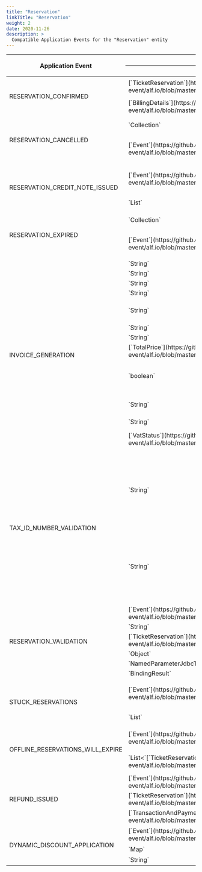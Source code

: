 ```yaml
---
title: "Reservation"
linkTitle: "Reservation"
weight: 2
date: 2020-11-26
description: >
  Compatible Application Events for the "Reservation" entity
---
```


<div class="table-responsive">
    <table class="table table-sm table-striped">
        <thead>
        <tr>
            <th rowspan="2">Application Event</th>
            <th colspan="2" class="text-center">Additional global variables</th>
            <th rowspan="2">Expected result type</th>
            <th rowspan="2">About</th>
        </tr>
        <tr>
            <th>Type</th>
            <th>Name</th>
        </tr>
        </thead>
        <tbody>
           <tr>
                <td rowspan="2">RESERVATION_CONFIRMED</td>
                <td>[`TicketReservation`](https://github.com/alfio-event/alf.io/blob/master/src/main/java/alfio/model/TicketReservation.java)</td>
                <td>`ticketReservation`</td>
                <td rowspan="2">`void`</td>
                <td rowspan="2">Extensions will be invoked **asynchronously** once a reservation has been confirmed.</td>
            </tr>
            <tr>
                <td>[`BillingDetails`](https://github.com/alfio-event/alf.io/blob/master/src/main/java/alfio/model/BillingDetails.java)</td>
                <td>`billingDetails`</td>
            </tr>
            <tr>
                <td rowspan="2">RESERVATION_CANCELLED</td>
                <td>`Collection<String>`</td>
                <td>`reservationIdsToRemove`</td>
                <td rowspan="2">`void`</td>
                <td rowspan="2">Extensions will be invoked synchronously once one or more reservations have expired.</td>
            </tr>
            <tr>
                <td>[`Event`](https://github.com/alfio-event/alf.io/blob/master/src/main/java/alfio/model/Event.java)</td>
                <td>`event`</td>
            </tr>
            <tr>
                <td rowspan="2">RESERVATION_CREDIT_NOTE_ISSUED</td>
                <td>[`Event`](https://github.com/alfio-event/alf.io/blob/master/src/main/java/alfio/model/Event.java)</td>
                <td>`event`</td>
                <td rowspan="2">`void`</td>
                <td rowspan="2">Extensions will be invoked synchronously when the reservations credit note is issued for the event.</td>
            </tr>
            <tr>
                <td>`List<String>`</td>
                <td>`reservationIds`</td>
            </tr>
            <tr>
                <td rowspan="2">RESERVATION_EXPIRED</td>
                <td>`Collection<String>`</td>
                <td>`reservationIdsToRemove`</td>
                <td rowspan="2">`void`</td>
                <td rowspan="2">Extensions will be invoked synchronously once one or more reservations have expired.</td>
            </tr>
            <tr>
                <td>[`Event`](https://github.com/alfio-event/alf.io/blob/master/src/main/java/alfio/model/Event.java)</td>
                <td>`event`</td>
            </tr>
            <tr>
                <td rowspan="12">INVOICE_GENERATION</td>
                <td>`String`</td>
                <td>`reservationId`</td>
                <td rowspan="12">`InvoiceGeneration` or `null`</td>
                <td rowspan="12">Extensions will be invoked synchronously while generating an invoice.</td>
            </tr>
            <tr>
                <td>`String`</td>
                <td>`email`</td>
            </tr>
            <tr>
                <td>`String`</td>
                <td>`email`</td>
            </tr>
            <tr>
                <td>`String`</td>
                <td>`customerName`</td>
            </tr>
            <tr>
                <td>`String`</td>
                <td>`userLanguage`: ISO 639-1 2-letters language code</td>
            </tr>
            <tr>
                <td>`String`</td>
                <td>`billingAddress`</td>
            </tr>
            <tr>
                <td>`String`</td>
                <td>`customerReference`</td>
            </tr>
            <tr>
                <td>[`TotalPrice`](https://github.com/alfio-event/alf.io/blob/master/src/main/java/alfio/model/TotalPrice.java)</td>
                <td>`reservationCost`</td>
            </tr>
            <tr>
                <td>`boolean`</td>
                <td>`invoiceRequested`: whether or not the user has requested an invoice or just a receipt</td>
            </tr>
            <tr>
                <td>`String`</td>
                <td>`vatCountryCode`: the EU country of business of the customer, if any</td>
            </tr>
            <tr>
                <td>`String`</td>
                <td>`vatNr`</td>
            </tr>
            <tr>
                <td>[`VatStatus`](https://github.com/alfio-event/alf.io/blob/master/src/main/java/alfio/model/PriceContainer.java#L37) </td>
                <td>`vatStatus`: see [#278](https://github.com/alfio-event/alf.io/issues/278)</td>
            </tr>
            <tr>
                <td rowspan="2">TAX_ID_NUMBER_VALIDATION</td>
                <td>`String`</td>
                <td>`countryCode`</td>
                <td rowspan="2">`boolean`</td>
                <td rowspan="2">Extensions will be invoked synchronously when a Tax ID (VAT/GST) number has to be validated. Please note that Alf.io already supports EU VAT validation (by calling the EU VIES web service). In these cases, the TAX_ID validation will be called only as fallback. Your extension should return a failed validation result if the country is not supported.</td>
            </tr>
            <tr>
                <td>`String`</td>
                <td>`taxIdNumber`</td>
            </tr>
            <tr>
                <td rowspan="6">RESERVATION_VALIDATION</td>
                <td>[`Event`](https://github.com/alfio-event/alf.io/blob/master/src/main/java/alfio/model/Event.java)</td>
                <td>`event`</td>
                <td rowspan="6">`void`</td>
                <td rowspan="6">Extensions will be invoked synchronously when a reservation needs to be validated.</td>
            </tr>
            <tr>
                <td>`String`</td>
                <td>`reservationId`</td>
            </tr>
            <tr>
                <td>[`TicketReservation`](https://github.com/alfio-event/alf.io/blob/master/src/main/java/alfio/model/TicketReservation.java)</td>
                <td>`reservation`</td>
            </tr>
            <tr>
                <td>`Object`</td>
                <td>`clientForm`</td>
            </tr>
            <tr>
                <td>`NamedParameterJdbcTemplate`</td>
                <td>`jdbcTemplate`</td>
            </tr>
            <tr>
                <td>`BindingResult`</td>
                <td>`bindingResult`</td>
            </tr>
            <tr>
                <td rowspan="2">STUCK_RESERVATIONS</td>
                <td>[`Event`](https://github.com/alfio-event/alf.io/blob/master/src/main/java/alfio/model/Event.java)</td>
                <td>`event`</td>
                <td rowspan="2">`void`</td>
                <td rowspan="2">Extensions will be invoked asynchronously when the system detects a stuck reservation.</td>
            </tr>
            <tr>
                <td>`List<String>`</td>
                <td>`stuckReservationsId`</td>
            </tr>
            <tr>
                <td rowspan="2">OFFLINE_RESERVATIONS_WILL_EXPIRE</td>
                <td>[`Event`](https://github.com/alfio-event/alf.io/blob/master/src/main/java/alfio/model/Event.java)</td>
                <td>`event`</td>
                <td rowspan="2">`void`</td>
                <td rowspan="2">Extensions will be invoked asynchronously when an offline reservation will expire.</td>
            </tr>
            <tr>
                <td>`List<`[`TicketReservationInfo`](https://github.com/alfio-event/alf.io/blob/master/src/main/java/alfio/model/TicketReservationInfo.java)`>`</td>
                <td>`reservations`</td>
            </tr>
            <tr>
                <td rowspan="3">REFUND_ISSUED</td>
                <td>[`Event`](https://github.com/alfio-event/alf.io/blob/master/src/main/java/alfio/model/Event.java)</td>
                <td>`event`</td>
                <td rowspan="3">`void`</td>
                <td rowspan="3">Extensions will be invoked asynchronously once a refund needs to be made.</td>
            </tr>
            <tr>
                <td>[`TicketReservation`](https://github.com/alfio-event/alf.io/blob/master/src/main/java/alfio/model/TicketReservation.java)</td>
                <td>`reservation`</td>
            </tr>
            <tr>
                <td>[`TransactionAndPaymentInfo`](https://github.com/alfio-event/alf.io/blob/master/src/main/java/alfio/model/TransactionAndPaymentInfo.java)</td>
                <td>`info`</td>
            </tr>
            <tr>
                <td rowspan="3">DYNAMIC_DISCOUNT_APPLICATION</td>
                <td>[`Event`](https://github.com/alfio-event/alf.io/blob/master/src/main/java/alfio/model/Event.java)</td>
                <td>`event`</td>
                <td rowspan="3">[`PromoCodeDiscount`](https://github.com/alfio-event/alf.io/blob/master/src/main/java/alfio/model/PromoCodeDiscount.java) or `null` </td>
                <td rowspan="3">Extensions will be invoked synchronously when a discount needs to be applied.</td>
            </tr>
            <tr>
                <td>`Map<Integer, Long>`</td>
                <td>`quantityByCategory`</td>
            </tr>
            <tr>
                <td>`String`</td>
                <td>`reservationId`</td>
            </tr>
        </tbody>
    </table>
</div>